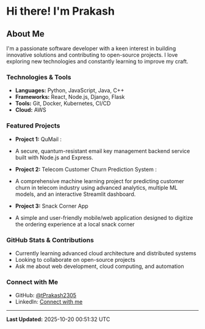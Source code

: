 # Hi there! I'm Prakash

## About Me

I'm a passionate software developer with a keen interest in building innovative solutions and contributing to open-source projects. I love exploring new technologies and constantly learning to improve my craft.

###  Technologies & Tools

- **Languages:** Python, JavaScript, Java, C++
- **Frameworks:** React, Node.js, Django, Flask
- **Tools:** Git, Docker, Kubernetes, CI/CD
- **Cloud:** AWS

###  Featured Projects

- **Project 1:** QuMail :
- A secure, quantum-resistant email key management backend service built with Node.js and Express.

- **Project 2:** Telecom Customer Churn Prediction System :
- A comprehensive machine learning project for predicting customer churn in telecom industry using advanced analytics, multiple ML models, and an interactive Streamlit dashboard.

- **Project 3:** Snack Corner App
- A simple and user-friendly mobile/web application designed to digitize the ordering experience at a local snack corner

###  GitHub Stats & Contributions

-  Currently learning advanced cloud architecture and distributed systems
-  Looking to collaborate on open-source projects
-  Ask me about web development, cloud computing, and automation

###  Connect with Me

- GitHub: [@tPrakash2305](https://github.com/tPrakash2305)
- LinkedIn: [Connect with me](https://www.linkedin.com/in/prakash-thapa-524698280/)

---

**Last Updated:** 2025-10-20 00:51:32 UTC
